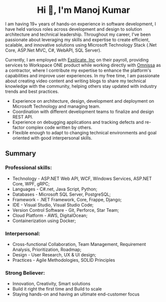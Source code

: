 <h1 align="center">Hi 👋, I'm Manoj Kumar</h1>

I am having 19+ years of hands-on experience in software development, I have held various roles across development and design to solution architecture and technical leadership. Throughout my career, I've been passionate about leveraging my skills and expertise to create efficient, scalable, and innovative solutions using  Microsoft Technology Stack (.Net Core, ASP.Net MVC, C#, WebAPI, SQL Server).

Currently, I am employed with [Explicate, Inc](https://www.explicateinc.com/) on their payroll, providing services to Workspace ONE product while working directly with [Omnissa](https://www.omnissa.com/) as a contractor, where I contribute my expertise to enhance the platform's capabilities and improve user experiences. In my free time, I am passionate about creating video content and writing blogs to share my technical knowledge with the community, helping others stay updated with industry trends and best practices.

* Experience on architecture, design, development and deployment on Microsoft Technology and managing team.
* Coordination with different development teams to finalize and design REST API.
* Experience on debugging applications and tracking defects and re-factor complex code written by others.
* Flexible enough to adapt to changing technical environments and goal oriented with good interpersonal skills.
  
## Summary
### Professional skills: 
- Technology - ASP.NET Web API, WCF, Windows Services, ASP.NET Core, WPF, gRPC;
- Languages - C#.net, Java Script, Python;
- Databases - Microsoft SQL Server, PostgreSQL;
- Framework - .NET Framework, Core, Frappe, Django;
- IDE - Visual Studio, Visual Studio Code;
- Version Control Software - Git, Perforce, Star Team;
- Cloud Platform - AWS, DigitalOcean;
- Containerization using Docker;
### Interpersonal: 
- Cross-functional Collaboration, Team Management, Requirement Analysis, Prioritization, Roadmap;
- Design - User Research, UX & UI design;
- Practices - Agile Methodologies, SOLID Principles
### Strong Believer:
- Innovation, Creativity, Smart solutions
- Build it right the first time and Build to scale
- Staying hands-on and having an ultimate end-customer focus
